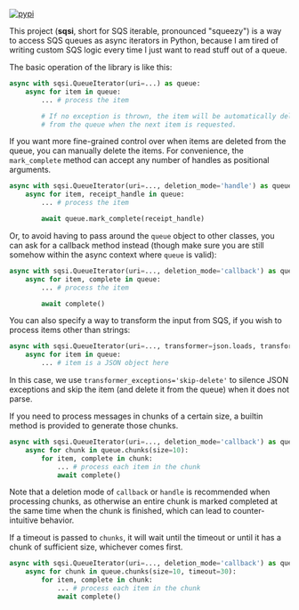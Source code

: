 [![pypi](https://img.shields.io/pypi/v/sqsi)](http://pypi.org/p/sqsi)

This project (**sqsi**, short for SQS iterable, pronounced "squeezy") is a way to access SQS queues as async iterators
in Python, because I am tired of writing custom SQS logic every time I just want to read stuff out of a queue.

The basic operation of the library is like this:

```python
async with sqsi.QueueIterator(uri=...) as queue:
    async for item in queue:
        ... # process the item

        # If no exception is thrown, the item will be automatically deleted
        # from the queue when the next item is requested.
```

If you want more fine-grained control over when items are deleted from the queue, you can manually delete the items. For
convenience, the `mark_complete` method can accept any number of handles as positional arguments.

```python
async with sqsi.QueueIterator(uri=..., deletion_mode='handle') as queue:
    async for item, receipt_handle in queue:
        ... # process the item

        await queue.mark_complete(receipt_handle)
```

Or, to avoid having to pass around the `queue` object to other classes, you can ask for a callback method instead
(though make sure you are still somehow within the async context where `queue` is valid):

```python
async with sqsi.QueueIterator(uri=..., deletion_mode='callback') as queue:
    async for item, complete in queue:
        ... # process the item

        await complete()
```

You can also specify a way to transform the input from SQS, if you wish to process items other than strings:

```python
async with sqsi.QueueIterator(uri=..., transformer=json.loads, transformer_exceptions='skip-delete') as queue:
    async for item in queue:
        ... # item is a JSON object here
```

In this case, we use `transformer_exceptions='skip-delete'` to silence JSON exceptions and skip the item (and delete it
from the queue) when it does not parse.

If you need to process messages in chunks of a certain size, a builtin method is provided to generate those chunks.

```python
async with sqsi.QueueIterator(uri=..., deletion_mode='callback') as queue:
    async for chunk in queue.chunks(size=10):
        for item, complete in chunk:
            ... # process each item in the chunk
            await complete()
```

Note that a deletion mode of `callback` or `handle` is recommended when processing chunks, as otherwise an entire chunk
is marked completed at the same time when the chunk is finished, which can lead to counter-intuitive behavior.

If a timeout is passed to `chunks`, it will wait until the timeout or until it has a chunk of sufficient size, whichever
comes first.

```python
async with sqsi.QueueIterator(uri=..., deletion_mode='callback') as queue:
    async for chunk in queue.chunks(size=10, timeout=30):
        for item, complete in chunk:
            ... # process each item in the chunk
            await complete()
```
